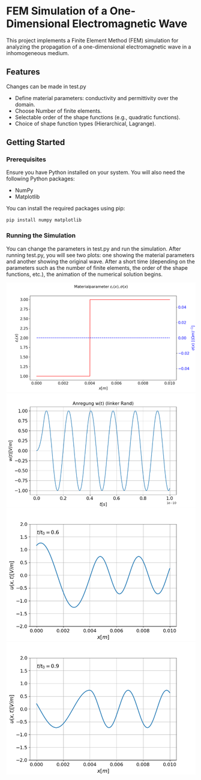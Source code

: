 # FEM Simulation of a One-Dimensional Electromagnetic Wave

This project implements a Finite Element Method (FEM) simulation for analyzing the propagation of a one-dimensional electromagnetic wave in a inhomogeneous medium. 

## Features

Changes can be made in test.py

- Define material parameters: conductivity and permittivity over the domain.
- Choose Number of finite elements.
- Selectable order of the shape functions (e.g., quadratic functions).
- Choice of shape function types (Hierarchical, Lagrange).

## Getting Started

### Prerequisites

Ensure you have Python installed on your system. You will also need the following Python packages:
- NumPy
- Matplotlib

You can install the required packages using pip:

```bash
pip install numpy matplotlib
```

### Running the Simulation

You can change the parameters in test.py and run the simulation.
After running test.py, you will see two plots: one showing the material parameters and another showing the original wave.
After a short time (depending on the parameters such as the number of finite elements, the order of the shape functions, etc.), the animation of the numerical solution begins.

<img src="img_simulation/material_parameter.png" alt="Simulation Result" width="600"/>

<img src="img_simulation/welle_anregung.png" alt="Simulation Result" width="600"/>

<img src="img_simulation/simulation_img1.png" alt="Simulation Result" width="600"/>

<img src="img_simulation/simulation_img2.png" alt="Simulation Result" width="600"/>
